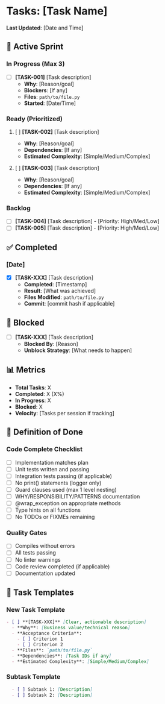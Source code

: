 # Tasks: [Task Name]

**Last Updated**: [Date and Time]

## 🎯 Active Sprint

### In Progress (Max 3)
- [ ] **[TASK-001]** [Task description]
  - **Why**: [Reason/goal]
  - **Blockers**: [If any]
  - **Files**: `path/to/file.py`
  - **Started**: [Date/Time]

### Ready (Prioritized)
1. [ ] **[TASK-002]** [Task description]
   - **Why**: [Reason/goal]
   - **Dependencies**: [If any]
   - **Estimated Complexity**: [Simple/Medium/Complex]

2. [ ] **[TASK-003]** [Task description]
   - **Why**: [Reason/goal]
   - **Dependencies**: [If any]
   - **Estimated Complexity**: [Simple/Medium/Complex]

### Backlog
- [ ] **[TASK-004]** [Task description] - [Priority: High/Med/Low]
- [ ] **[TASK-005]** [Task description] - [Priority: High/Med/Low]

## ✅ Completed

### [Date]
- [x] **[TASK-XXX]** [Task description]
  - **Completed**: [Timestamp]
  - **Result**: [What was achieved]
  - **Files Modified**: `path/to/file.py`
  - **Commit**: [commit hash if applicable]

## 🚫 Blocked

- [ ] **[TASK-XXX]** [Task description]
  - **Blocked By**: [Reason]
  - **Unblock Strategy**: [What needs to happen]

## 📊 Metrics

- **Total Tasks**: X
- **Completed**: X (X%)
- **In Progress**: X
- **Blocked**: X
- **Velocity**: [Tasks per session if tracking]

## 🎯 Definition of Done

### Code Complete Checklist
- [ ] Implementation matches plan
- [ ] Unit tests written and passing
- [ ] Integration tests passing (if applicable)
- [ ] No print() statements (logger only)
- [ ] Guard clauses used (max 1 level nesting)
- [ ] WHY/RESPONSIBILITY/PATTERNS documentation
- [ ] @wrap_exception on appropriate methods
- [ ] Type hints on all functions
- [ ] No TODOs or FIXMEs remaining

### Quality Gates
- [ ] Compiles without errors
- [ ] All tests passing
- [ ] No linter warnings
- [ ] Code review completed (if applicable)
- [ ] Documentation updated

## 🔄 Task Templates

### New Task Template
```markdown
- [ ] **[TASK-XXX]** [Clear, actionable description]
  - **Why**: [Business value/technical reason]
  - **Acceptance Criteria**:
    - [ ] Criterion 1
    - [ ] Criterion 2
  - **Files**: `path/to/file.py`
  - **Dependencies**: [Task IDs if any]
  - **Estimated Complexity**: [Simple/Medium/Complex]
```

### Subtask Template
```markdown
  - [ ] Subtask 1: [Description]
  - [ ] Subtask 2: [Description]
```
